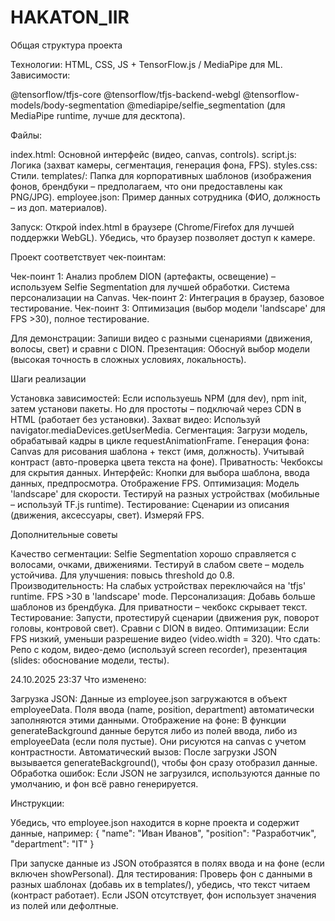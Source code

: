 # HAKATON_IIR

Общая структура проекта

Технологии: HTML, CSS, JS + TensorFlow.js / MediaPipe для ML.
Зависимости:

@tensorflow/tfjs-core
@tensorflow/tfjs-backend-webgl
@tensorflow-models/body-segmentation
@mediapipe/selfie_segmentation (для MediaPipe runtime, лучше для десктопа).


Файлы:

index.html: Основной интерфейс (видео, canvas, controls).
script.js: Логика (захват камеры, сегментация, генерация фона, FPS).
styles.css: Стили.
templates/: Папка для корпоративных шаблонов (изображения фонов, брендбуки – предполагаем, что они предоставлены как PNG/JPG).
employee.json: Пример данных сотрудника (ФИО, должность – из доп. материалов).


Запуск: Открой index.html в браузере (Chrome/Firefox для лучшей поддержки WebGL). Убедись, что браузер позволяет доступ к камере.


Проект соответствует чек-поинтам:

Чек-поинт 1: Анализ проблем DION (артефакты, освещение) – используем Selfie Segmentation для лучшей обработки. Система персонализации на Canvas.
Чек-поинт 2: Интеграция в браузер, базовое тестирование.
Чек-поинт 3: Оптимизация (выбор модели 'landscape' для FPS >30), полное тестирование.

Для демонстрации: Запиши видео с разными сценариями (движения, волосы, свет) и сравни с DION. Презентация: Обоснуй выбор модели (высокая точность в сложных условиях, локальность).


Шаги реализации

Установка зависимостей: Если используешь NPM (для dev), npm init, затем установи пакеты. Но для простоты – подключай через CDN в HTML (работает без установки).
Захват видео: Используй navigator.mediaDevices.getUserMedia.
Сегментация: Загрузи модель, обрабатывай кадры в цикле requestAnimationFrame.
Генерация фона: Canvas для рисования шаблона + текст (имя, должность). Учитывай контраст (авто-проверка цвета текста на фоне). Приватность: Чекбоксы для скрытия данных.
Интерфейс: Кнопки для выбора шаблона, ввода данных, предпросмотра. Отображение FPS.
Оптимизация: Модель 'landscape' для скорости. Тестируй на разных устройствах (мобильные – используй TF.js runtime).
Тестирование: Сценарии из описания (движения, аксессуары, свет). Измеряй FPS.




Дополнительные советы

Качество сегментации: Selfie Segmentation хорошо справляется с волосами, очками, движениями. Тестируй в слабом свете – модель устойчива. Для улучшения: повысь threshold до 0.8.
Производительность: На слабых устройствах переключайся на 'tfjs' runtime. FPS >30 в 'landscape' mode.
Персонализация: Добавь больше шаблонов из брендбука. Для приватности – чекбокс скрывает текст.
Тестирование: Запусти, протестируй сценарии (движения рук, поворот головы, контровой свет). Сравни с DION в видео.
Оптимизации: Если FPS низкий, уменьши разрешение видео (video.width = 320).
Что сдать: Репо с кодом, видео-демо (используй screen recorder), презентация (slides: обоснование модели, тесты).



24.10.2025 23:37
Что изменено:

Загрузка JSON: Данные из employee.json загружаются в объект employeeData. Поля ввода (name, position, department) автоматически заполняются этими данными.
Отображение на фоне: В функции generateBackground данные берутся либо из полей ввода, либо из employeeData (если поля пустые). Они рисуются на canvas с учетом контрастности.
Автоматический вызов: После загрузки JSON вызывается generateBackground(), чтобы фон сразу отобразил данные.
Обработка ошибок: Если JSON не загрузился, используются данные по умолчанию, и фон всё равно генерируется.

Инструкции:

Убедись, что employee.json находится в корне проекта и содержит данные, например:
{
    "name": "Иван Иванов",
    "position": "Разработчик",
    "department": "IT"
}

При запуске данные из JSON отобразятся в полях ввода и на фоне (если включен showPersonal).
Для тестирования: Проверь фон с данными в разных шаблонах (добавь их в templates/), убедись, что текст читаем (контраст работает). Если JSON отсутствует, фон использует значения из полей или дефолтные.
